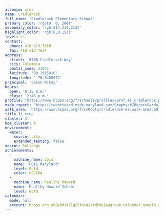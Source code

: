 ```yaml
---
acronym: cres
name: Cradlerock
full_name: 'Cradlerock Elementary School'
primary_color: 'rgb(0, 0, 204)'
secondary_color: 'rgb(214,214,214)'
highlight_color: 'rgb(0,0,153)'
level: es
contact:
  phone: 410-313-7610
  fax: 410-313-7634
address:
  street: '6700 Cradlerock Way'
  city: Columbia
  postal_code: 21045
  latitude: '39.1915016'
  longitude: '-76.8458072'
principal: 'Jason McCoy'
hours:
  open: '8:15 a.m.'
  close: '2:45 p.m.'
profile: 'https://www.hcpss.org/f/schools/profiles/prof_es_cradlerock.pdf'
msde_report: 'http://reportcard.msde.maryland.gov/Graphs/#/ReportCards/ReportCardSchool/1//1/13/0616/'
walk_area: 'https://www.hcpss.org/f/schools/cradlerock-es-walk-area.pdf'
title_1: true
cluster: 3
boe_cluster: A
environment:
  water:
    source: city
    extended_testing: false
mascot: Bulldogs
achievements:
  -
    machine_name: pbis
    name: 'PBIS Maryland'
    level: Gold
    color: FECC6A
  -
    machine_name: healthy_howard
    name: 'Healthy Howard School'
    level: Gold
calendar:
  mode: null
  account: hcpss.org_eb8e8djk61qi5tnj41std5dej4@group.calendar.google.com
---
```

